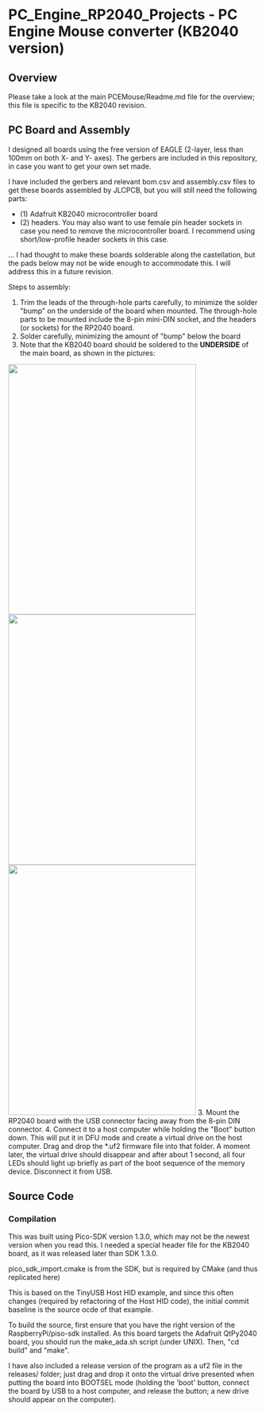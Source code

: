 # PC_Engine_RP2040_Projects - PC Engine Mouse converter (KB2040 version)

## Overview

Please take a look at the main PCEMouse/Readme.md file for the overview; this
file is specific to the KB2040 revision.


## PC Board and Assembly

I designed all boards using the free version of EAGLE (2-layer, less than 100mm on both X- and Y- axes).
The gerbers are included in this repository, in case you want to get your own set made.

I have included the gerbers and relevant bom.csv and assembly.csv files to get these boards
assembled by JLCPCB, but you will still need the following parts:
- (1) Adafruit KB2040 microcontroller board
- (2) headers.  You may also want to use female pin header sockets in case you need to remove the microcontroller board.
I recommend using short/low-profile header sockets in this case.

... I had thought to make these boards solderable along the castellation, but the pads below may not be wide enough
to accommodate this.  I will address this in a future revision.

Steps to assembly:
1. Trim the leads of the through-hole parts carefully, to minimize the solder "bump" on the underside of the board when mounted.
The through-hole parts to be mounted include the 8-pin mini-DIN socket, and the headers (or sockets) for the RP2040 board.
2. Solder carefully, minimizing the amount of "bump" below the board
2. Note that the KB2040 board should be soldered to the **UNDERSIDE** of the main board, as shown in the pictures:
<img src="https://github.com/dshadoff/PC_Engine_RP2040_Projects/blob/main/img/PCEMouse_KB2040a.JPG" width="378" height="504">
<img src="https://github.com/dshadoff/PC_Engine_RP2040_Projects/blob/main/img/PCEMouse_KB2040b.JPG" width="378" height="504">
<img src="https://github.com/dshadoff/PC_Engine_RP2040_Projects/blob/main/img/PCEMouse_KB2040c.JPG" width="378" height="504">
3. Mount the RP2040 board with the USB connector facing away from the 8-pin DIN connector.
4. Connect it to a host computer while holding the "Boot" button down.  This will put it in DFU mode and create a virtual drive
on the host computer.  Drag and drop the *.uf2 firmware file into that folder.  A moment later, the virtual drive should disappear
and after about 1 second, all four LEDs should light up briefly as part of the boot sequence of the memory device.  Disconnect it from USB.


## Source Code

### Compilation

This was built using Pico-SDK version 1.3.0, which may not be the newest version when you read this.
I needed a special header file for the KB2040 board, as it was released later than SDK 1.3.0.

pico_sdk_import.cmake is from the SDK, but is required by CMake (and thus replicated here)

This is based on the TinyUSB Host HID example, and since this often changes (required by refactoring of
the Host HID code), the initial commit baseline is the source ocde of that example.

To build the source, first ensure that you have the right version of the RaspberryPi/piso-sdk installed.
As this board targets the Adafruit QtPy2040 board, you should run the make_ada.sh script (under UNIX).
Then, "cd build" and "make".

I have also included a release version of the program as a uf2 file in the releases/ folder; just drag and drop it
onto the virtual drive presented when putting the board into BOOTSEL mode (holding the 'boot' button, connect the
board by USB to a host computer, and release the button; a new drive should appear on the computer).

